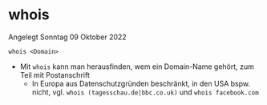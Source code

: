 # whois
Angelegt Sonntag 09 Oktober 2022

	whois <Domain>



* Mit ``whois`` kann man herausfinden, wem ein Domain-Name gehört, zum Teil mit Postanschrift
	* In Europa aus Datenschutzgründen beschränkt, in den USA bspw. nicht, vgl. ``whois (tagesschau.de|bbc.co.uk)`` und ``whois facebook.com``



